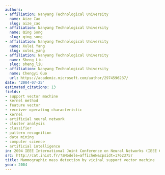 ```yaml
---
authors:
- affiliation: Nanyang Technological University
  name: Aize Cao
  slug: aize_cao
- affiliation: Nanyang Technological University
  name: Qing Song
  slug: qing_song
- affiliation: Nanyang Technological University
  name: Xulei Yang
  slug: xulei_yang
- affiliation: Nanyang Technological University
  name: Sheng Liu
  slug: sheng_liu
- affiliation: Nanyang Technological University
  name: Chengyi Guo
  url: https://academic.microsoft.com/author/2974596237/
date: '2004-07-25'
estimated_citations: 13
fields:
- support vector machine
- kernel method
- feature vector
- receiver operating characteristic
- kernel
- artificial neural network
- cluster analysis
- classifier
- pattern recognition
- data mining
- computer science
- artificial intelligence
in: 2004 IEEE International Joint Conference on Neural Networks (IEEE Cat. No.04CH37541)
src: http://cat.inist.fr/?aModele=afficheN&cpsidt=17623757
title: Mammographic mass detection by vicinal support vector machine
year: 2004
---
```


